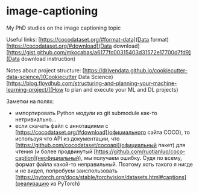 # image-captioning
My PhD studies on the image captioning topic

Useful links:
[https://cocodataset.org/#format-data](Data format)
[https://cocodataset.org/#download](Data download)
[https://gist.github.com/mkocabas/a6177fc00315403d31572e17700d7fd9](Data download instruction)

Notes about project structure:
[https://drivendata.github.io/cookiecutter-data-science/](Cookiecutter Data Science)
[https://blog.floydhub.com/structuring-and-planning-your-machine-learning-project/](How to plan and execute your ML and DL projects)


Заметки на полях:
* импортировать Python модули из git submodule как-то нетривиально...
* если скачать файл с аннотациями с [https://cocodataset.org/#download](официального сайта COCO), то используя что API из документации, что [https://github.com/cocodataset/cocoapi](официальный пакет) для чтения (и более продвинутый [https://github.com/ruotianluo/coco-caption](неофициальный), мы получаем ошибку. Судя по всему, формат файла какой-то неправильный. Поэтому хоть такого я нигде и не видел, попробуем заиспользовать [https://pytorch.org/docs/stable/torchvision/datasets.html#captions](реализацию из PyTorch)
